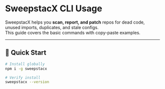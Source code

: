 # SweepstacX CLI Usage

SweepstacX helps you **scan, report, and patch** repos for dead code, unused imports, duplicates, and stale configs.  
This guide covers the basic commands with copy-paste examples.

---

## 🚀 Quick Start

```bash
# Install globally
npm i -g sweepstacx

# Verify install
sweepstacx --version
